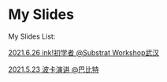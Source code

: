 # My Slides

My Slides List:

[2021.6.26 ink!初学者 @Substrat Workshop武汉](https://mark.show/https://raw.githubusercontent.com/xrdavies/slides/main/20210626-Substrate-Workshop-at-Wuhan/index.md?print-pdf#/)

[2021.5.23 波卡演讲 @巴比特](https://mark.show/https://raw.githubusercontent.com/xrdavies/slides/main/20210523-8btc/index.md?print-pdf#/)
